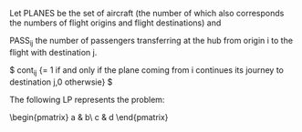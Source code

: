 Let PLANES be the set of aircraft (the number of which also corresponds the numbers of flight origins and flight destinations) and 

PASS<sub>ij</sub> the number of passengers transferring at the hub from origin i to the flight with destination j. 

$ cont<sub>ij</sub> {= 1 if and only if the plane coming from i continues its journey to destination j,0 otherwsie} $
              
The following LP represents the problem:

\begin{pmatrix}
  a & b\\ 
  c & d
\end{pmatrix}
